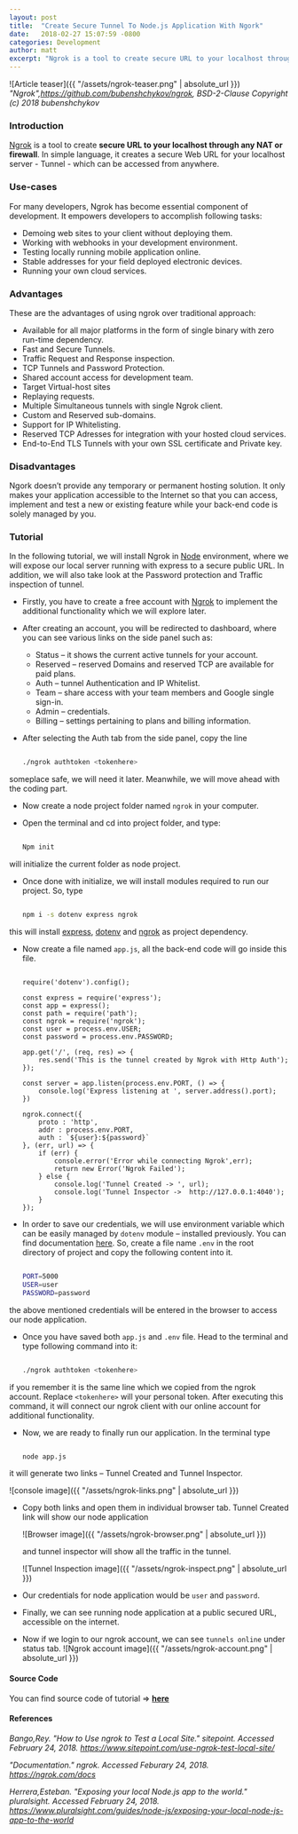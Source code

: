 ```yaml
---
layout: post
title:  "Create Secure Tunnel To Node.js Application With Ngork"
date:   2018-02-27 15:07:59 -0800
categories: Development
author: matt
excerpt: "Ngrok is a tool to create secure URL to your localhost through any NAT or firewall. In simple language, it creates a secure Web URL for your localhost server - Tunnel - which can be assessed from anywhere."
---
```

 

 ![Article teaser]({{ "/assets/ngrok-teaser.png" | absolute_url }})
*"Ngrok",https://github.com/bubenshchykov/ngrok, BSD-2-Clause Copyright (c) 2018 bubenshchykov*



### Introduction
[Ngrok][ngrok-docs] is a tool to create **secure URL to your localhost through any NAT or firewall**. In simple language, it creates a secure Web URL for your localhost server - Tunnel - which can be accessed from anywhere.

### Use-cases
For many developers, Ngrok has become essential component of development. It empowers developers to accomplish following tasks:
- Demoing web sites to your client without deploying them.
- Working with webhooks in your development environment.
- Testing locally running mobile application online.
- Stable addresses for your field deployed electronic devices.
- Running your own cloud services.

### Advantages
These are the advantages of using ngrok over traditional approach:
- Available for all major platforms in the form of single binary with zero run-time dependency.
- Fast and Secure Tunnels.
- Traffic Request and Response inspection.
- TCP Tunnels and Password Protection.
- Shared account access for development team.
- Target Virtual-host sites
- Replaying requests.
- Multiple Simultaneous tunnels with single Ngrok client.
- Custom and Reserved sub-domains.
- Support for IP Whitelisting.
- Reserved TCP Adresses for integration with your hosted cloud services.
- End-to-End TLS Tunnels with your own SSL certificate and Private key.

### Disadvantages
Ngork doesn’t provide any temporary or permanent hosting solution. It only makes your application accessible to the Internet so that you can access, implement and test a new or existing feature while your back-end code is solely managed by you.


### Tutorial
In the following tutorial, we will install Ngrok in [Node][node-docs] environment, where we will expose our local server running with express to a secure public URL. In addition, we will also take look at the Password protection and Traffic inspection of tunnel.


- Firstly, you have to create a free account with [Ngrok][ngrok-account] to implement the additional functionality which we will explore later.

- After creating an account, you will be redirected to dashboard, where you can see various links on the side   panel such as:
    - Status – it shows the current active tunnels for your account.
    - Reserved – reserved Domains and reserved TCP are available for paid plans.
    - Auth – tunnel Authentication and IP Whitelist.
    - Team – share access with your team members and Google single sign-in.
    - Admin – credentials.
    - Billing – settings pertaining to plans and billing information.


- After selecting the Auth tab from the side panel, copy the line 
    
    ```sh
    
    ./ngrok authtoken <tokenhere>
    
    ```
someplace safe, we will need it later. Meanwhile, we will move ahead with the coding part.

- Now create a node project folder named `ngrok` in your computer.

- Open the terminal and cd into project folder, and type:
    
    ```sh
    
    Npm init
    
    ```
will initialize the current folder as node project.

- Once done with initialize, we will install modules required to run our project. So, type
    
    ```sh

    npm i -s dotenv express ngrok
    
    ```
this will install [express][express-docs], [dotenv][dotenv-docs] and [ngrok][ngrok-docs] as project dependency.

- Now create a file named `app.js`, all the back-end code will go inside this file.

  ```
  
  require('dotenv').config();

  const express = require('express');
  const app = express();
  const path = require('path');
  const ngrok = require('ngrok');
  const user = process.env.USER;
  const password = process.env.PASSWORD;

  app.get('/', (req, res) => {
      res.send('This is the tunnel created by Ngrok with Http Auth');
  });

  const server = app.listen(process.env.PORT, () => {
      console.log('Express listening at ', server.address().port);
  })

  ngrok.connect({
      proto : 'http',
      addr : process.env.PORT,
      auth : `${user}:${password}`
  }, (err, url) => {
      if (err) {
          console.error('Error while connecting Ngrok',err);
          return new Error('Ngrok Failed');
      } else {
          console.log('Tunnel Created -> ', url);
          console.log('Tunnel Inspector ->  http://127.0.0.1:4040');
      }
  });

  ```

- In order to save our credentials, we will use environment variable which can be easily managed by `dotenv` module – installed previously. You can find documentation [here][dotenv-docs]. So, create a file name `.env` in the root directory of project and copy the following content into it.
    
    ```sh

  PORT=5000
  USER=user
  PASSWORD=password
  
    ```
the above mentioned credentials will be entered in the browser to access our node application.

- Once you have saved both `app.js` and `.env` file. Head to the terminal and type following command into it:
    ```sh

  ./ngrok authtoken <tokenhere>
  
    ```
if you remember it is the same line which we copied from the ngrok account. Replace `<tokenhere>` will your personal token. After executing this command, it will connect our ngrok client with our online account for additional functionality.

- Now, we are ready to finally run our application. In the terminal type
    ```sh

  node app.js

    ```
it will generate two links – Tunnel Created and Tunnel Inspector.

  ![console image]({{ "/assets/ngrok-links.png" | absolute_url }})

- Copy both links and open them in individual browser tab. Tunnel Created link will show our node application 
  
    
    ![Browser image]({{ "/assets/ngrok-browser.png" | absolute_url }})
  

  and tunnel inspector will show all the traffic in the tunnel.

    ![Tunnel Inspection image]({{ "/assets/ngrok-inspect.png" | absolute_url }})

- Our credentials for node application would be `user` and `password`. 

- Finally, we can see running node application at a public secured URL, accessible on the internet.

- Now if we login to our ngrok account, we can see `tunnels online` under status tab.
  ![Ngrok account image]({{ "/assets/ngrok-account.png" | absolute_url }})


#### Source Code
You can find source code of tutorial => **[here][gist]** 

#### References 

*Bango,Rey. "How to Use ngrok to Test a Local Site." sitepoint. Accessed February 24, 2018.
https://www.sitepoint.com/use-ngrok-test-local-site/*

*"Documentation." ngrok. Accessed Feburary 24, 2018.
https://ngrok.com/docs*

*Herrera,Esteban. "Exposing your local Node.js app to the world." pluralsight. Accessed February 24, 2018.
https://www.pluralsight.com/guides/node-js/exposing-your-local-node-js-app-to-the-world*


[ngrok-docs]: https://ngrok.com/
[node-docs]: https://nodejs.org/en/
[ngrok-account]: https://dashboard.ngrok.com/user/signup
[express-docs]: https://expressjs.com/en/starter/installing.html
[dotenv-docs]: https://github.com/motdotla/dotenv
[gist]: https://github.com/codeAmar/Ngork-for-Node.js-Application

